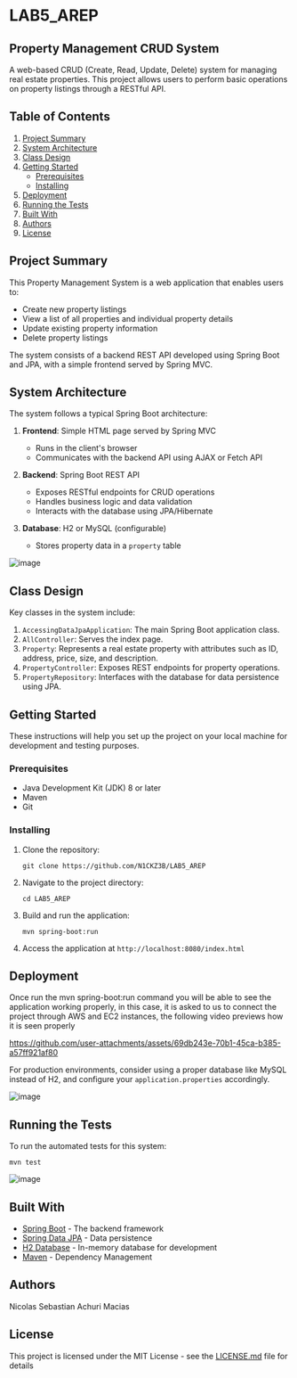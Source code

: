 # LAB5_AREP
## Property Management CRUD System

A web-based CRUD (Create, Read, Update, Delete) system for managing real estate properties. This project allows users to perform basic operations on property listings through a RESTful API.

## Table of Contents
1. [Project Summary](#project-summary)
2. [System Architecture](#system-architecture)
3. [Class Design](#class-design)
4. [Getting Started](#getting-started)
   - [Prerequisites](#prerequisites)
   - [Installing](#installing)
5. [Deployment](#deployment)
6. [Running the Tests](#running-the-tests)
7. [Built With](#built-with)
8. [Authors](#authors)
9. [License](#license)

## Project Summary

This Property Management System is a web application that enables users to:
- Create new property listings
- View a list of all properties and individual property details
- Update existing property information
- Delete property listings

The system consists of a backend REST API developed using Spring Boot and JPA, with a simple frontend served by Spring MVC.

## System Architecture

The system follows a typical Spring Boot architecture:

1. **Frontend**: Simple HTML page served by Spring MVC
   - Runs in the client's browser
   - Communicates with the backend API using AJAX or Fetch API

2. **Backend**: Spring Boot REST API
   - Exposes RESTful endpoints for CRUD operations
   - Handles business logic and data validation
   - Interacts with the database using JPA/Hibernate

3. **Database**: H2 or MySQL (configurable)
   - Stores property data in a `property` table
  
  
![image](https://github.com/user-attachments/assets/8290ccf1-1986-41d5-83cf-b8fa70d4d871)

## Class Design

Key classes in the system include:

1. `AccessingDataJpaApplication`: The main Spring Boot application class.
2. `AllController`: Serves the index page.
3. `Property`: Represents a real estate property with attributes such as ID, address, price, size, and description.
4. `PropertyController`: Exposes REST endpoints for property operations.
5. `PropertyRepository`: Interfaces with the database for data persistence using JPA.

## Getting Started

These instructions will help you set up the project on your local machine for development and testing purposes.

### Prerequisites

- Java Development Kit (JDK) 8 or later
- Maven
- Git

### Installing

1. Clone the repository:
   ```
   git clone https://github.com/N1CKZ3B/LAB5_AREP
   ```

2. Navigate to the project directory:
   ```
   cd LAB5_AREP
   ```

3. Build and run the application:
   ```
   mvn spring-boot:run
   ```

4. Access the application at `http://localhost:8080/index.html`

## Deployment
Once run the mvn spring-boot:run command you will be able to see the application working properly, in this case, it is asked to us to connect the project through AWS and EC2 instances, the following video previews how it is seen properly

https://github.com/user-attachments/assets/69db243e-70b1-45ca-b385-a57ff921af80


For production environments, consider using a proper database like MySQL instead of H2, and configure your `application.properties` accordingly.

![image](https://github.com/user-attachments/assets/dbdc829a-5c0c-4d61-831c-13502fabe3e0)


## Running the Tests

To run the automated tests for this system:

```
mvn test
```

![image](https://github.com/user-attachments/assets/6a5d435d-b0ac-4b60-a1f0-f4efad1631c1)

## Built With

* [Spring Boot](https://spring.io/projects/spring-boot) - The backend framework
* [Spring Data JPA](https://spring.io/projects/spring-data-jpa) - Data persistence
* [H2 Database](https://www.h2database.com/) - In-memory database for development
* [Maven](https://maven.apache.org/) - Dependency Management

## Authors

Nicolas Sebastian Achuri Macias

## License

This project is licensed under the MIT License - see the [LICENSE.md](LICENSE.md) file for details





